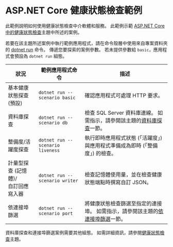 # <a name="aspnet-core-health-check-sample"></a>ASP.NET Core 健康狀態檢查範例

此範例說明如何使用健康狀態檢查中介軟體和服務。 此範例示範 [ASP.NET Core 中的健康狀態檢查](https://docs.microsoft.com/aspnet/core/host-and-deploy/health-checks)主題中所述的案例。

若要在該主題所述案例中執行範例應用程式，請在命令殼層中使用來自專案資料夾的 [dotnet run](https://docs.microsoft.com/dotnet/core/tools/dotnet-run) 命令。 傳遞您要探索的案例參數。 若未提供參數給 `basic`，應用程式會預設為 `dotnet run` 組態。

| 狀況                                               | 範例應用程式命令               | 描述 |
| ------------------------------------------------------ | -------------------------------- | ----------- |
| 基本健康狀態探查 (預設)                           | `dotnet run --scenario basic`    | 確認應用程式可處理 HTTP 要求。 |
| 資料庫探查                                         | `dotnet run --scenario db`       | 檢查 SQL Server 資料庫連線。 如需指示，請參閱該主題的[資料庫探查](https://docs.microsoft.com/aspnet/core/host-and-deploy/health-checks#database-probe)一節。 |
| 整備度/活躍度探查                              | `dotnet run --scenario liveness` | 執行即時應用程式狀態 (「活躍度」) 與應用程式準備成為即時 (「整備度」) 的檢查。 |
| 計量型探查 (記憶體)/<br>自訂回應寫入器 | `dotnet run --scenario writer`   | 檢查記憶體使用量，並在檢查健康狀態端點時撰寫自訂 JSON。 |
| 依連接埠篩選                                         | `dotnet run --scenario port`     | 將健康狀態檢查篩選至指定的連接埠。 如需指示，請參閱該主題的[依連接埠篩選](https://docs.microsoft.com/aspnet/core/host-and-deploy/health-checks#filter-by-port)一節。 |

資料庫探查和連接埠篩選案例需要其他組態。 如需詳細資訊，請參閱[健康狀態檢查](https://docs.microsoft.com/aspnet/core/host-and-deploy/health-checks)主題。
